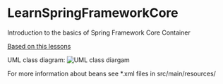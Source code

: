 # LearnSpringFrameworkCore
Introduction to the basics of Spring Framework Core Container

<a href="https://www.youtube.com/watch?v=M4w6b2pENWU&index=1&list=PLwwk4BHih4fho6gmaAwdHYZ6QQq0aE7Zi">Based on this lessons</a>

UML class diagram:
<img src="http://image.prntscr.com/image/7391f6c2ca6943d6bad6b5dd399ea50e.png" alt="UML class diargam">

For more information about beans see *.xml files in src/main/resources/

